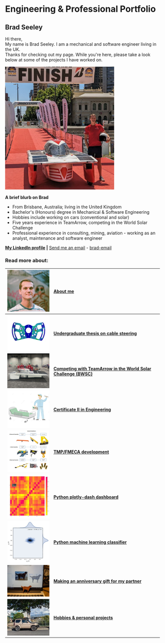 # Engineering & Professional Portfolio

## Brad Seeley


Hi there, <br>
My name is Brad Seeley. I am a mechanical and software engineer living in the UK. <br>
Thanks for checking out my page. While you're here, please take a look below at some of the projects I have worked on. 

[<img src="./imgs/medium/self-pic.jpeg" height="400">](./imgs/full/self-pic.jpeg)


**A brief blurb on Brad**
- From Brisbane, Australia; living in the United Kingdom
- Bachelor's (Honours) degree in Mechanical & Software Engineering
- Hobbies include working on cars (conventional and solar)
- Five years experience in TeamArrow, competing in the World Solar Challenge
- Professional experience in consulting, mining, aviation - working as an analyst, maintenance and software engineer


**[My LinkedIn profile](https://www.linkedin.com/in/brad-seeley/)   |**   [Send me an email](mailto:[brad-email]) - [brad-email]<br>

### Read more about: 

|[<img src="./imgs/thumbnails/self-thumbnail.jpeg" width="200"/>][about-me]|[About me][about-me]|
|:----:|:----|
|[<img src="./imgs/thumbnails/thesis-thumbnail.jpeg" width="200"/>][thesis]	|**[Undergraduate thesis on cable steering][thesis]**		|
|[<img src="./imgs/thumbnails/BWSC-thumbnail.jpeg" width="200"/>][BWSC]		|**[Competing with TeamArrow in the World Solar Challenge (BWSC)][BWSC]**|
|[<img src="./imgs/thumbnails/traineeship-thumbnail.jpeg"  width="200"/>][traineeship]|**[Certificate II in Engineering][traineeship]**		|
|[<img src="./imgs/thumbnails/FMECA-thumbnail.jpeg" width="200"/>][TMP-FMECA]	|**[TMP/FMECA development][TMP-FMECA]**				|
|[<img src="./imgs/thumbnails/plotly-thumbnail.jpeg" width="200"/>][plotly]	|**[Python plotly-dash dashboard][plotly]**			|
|[<img src="./imgs/thumbnails/seaborn-thumbnail.jpeg" width="200"/>][sklearn]	|**[Python machine learning classifier][sklearn]**		|
|[<img src="./imgs/thumbnails/chloe-thumbnail.jpeg" width="200"/>][chloe-cutout]|**[Making an anniversary gift for my partner][chloe-cutout]**	|
|[<img src="./imgs/thumbnails/jimny-thumbnail.jpeg" width="200"/>][hobbies]	|**[Hobbies & personal projects][hobbies]**			|




<link href="./pages/style.css" type="text/css" rel="stylesheet">


[about-me]: ./pages/about-me "About me"
[thesis]: ./pages/thesis "My Honours thesis"
[BWSC]: ./pages/BWSC "Competing in the World Solar Challenge"
[traineeship]: ./pages/traineeship "Working as a Fitter"
[TMP-FMECA]: ./pages/TMP-FMECA "Building TMPs and FMECAs for operational and cost effectiveness"
[plotly]: ./pages/plotly "Building an interactive dashboard with Python"
[sklearn]: ./pages/sklearn "Using an ML Classifier to visualise machine drift"
[hobbies]: ./pages/hobbies "Personal projects and hobbies"
[chloe-cutout]: ./pages/chloe-cutout "Making a gift for my partner on our fifth anniversary"
[brad-email]: contact@brad-seeley.com
